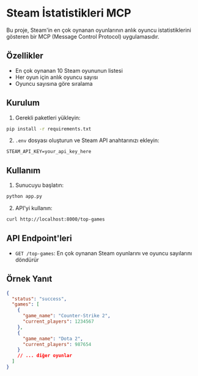 # Steam İstatistikleri MCP

Bu proje, Steam'in en çok oynanan oyunlarının anlık oyuncu istatistiklerini gösteren bir MCP (Message Control Protocol) uygulamasıdır.

## Özellikler

- En çok oynanan 10 Steam oyununun listesi
- Her oyun için anlık oyuncu sayısı
- Oyuncu sayısına göre sıralama

## Kurulum

1. Gerekli paketleri yükleyin:
```bash
pip install -r requirements.txt
```

2. `.env` dosyası oluşturun ve Steam API anahtarınızı ekleyin:
```
STEAM_API_KEY=your_api_key_here
```

## Kullanım

1. Sunucuyu başlatın:
```bash
python app.py
```

2. API'yi kullanın:
```bash
curl http://localhost:8000/top-games
```

## API Endpoint'leri

- `GET /top-games`: En çok oynanan Steam oyunlarını ve oyuncu sayılarını döndürür

## Örnek Yanıt

```json
{
  "status": "success",
  "games": [
    {
      "game_name": "Counter-Strike 2",
      "current_players": 1234567
    },
    {
      "game_name": "Dota 2",
      "current_players": 987654
    }
    // ... diğer oyunlar
  ]
}
``` 